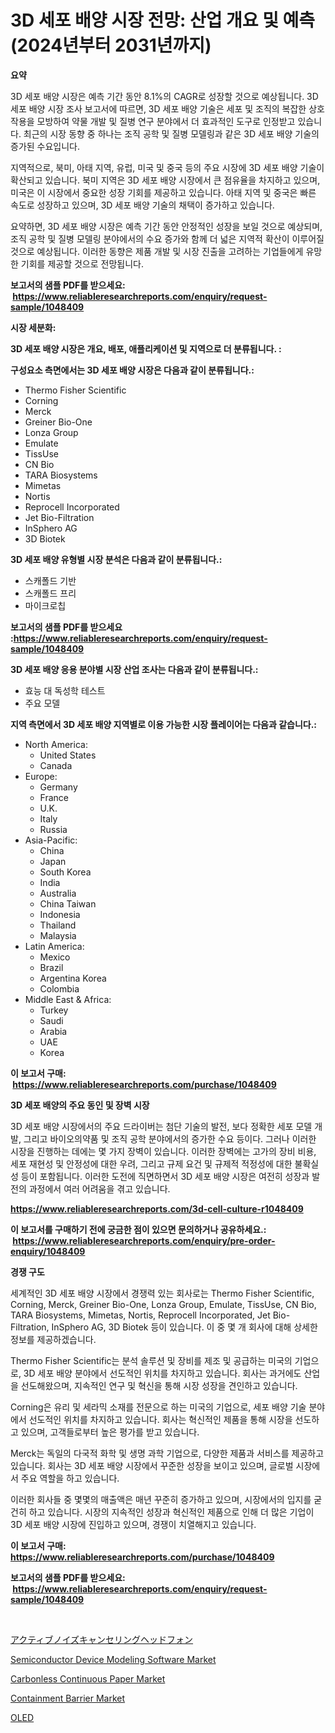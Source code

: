 <p><h1>3D 세포 배양 시장 전망: 산업 개요 및 예측 (2024년부터 2031년까지)</h1></p><p><strong>요약</strong></p>
<p><p>3D 세포 배양 시장은 예측 기간 동안 8.1%의 CAGR로 성장할 것으로 예상됩니다. 3D 세포 배양 시장 조사 보고서에 따르면, 3D 세포 배양 기술은 세포 및 조직의 복잡한 상호 작용을 모방하여 약물 개발 및 질병 연구 분야에서 더 효과적인 도구로 인정받고 있습니다. 최근의 시장 동향 중 하나는 조직 공학 및 질병 모델링과 같은 3D 세포 배양 기술의 증가된 수요입니다.</p><p>지역적으로, 북미, 아태 지역, 유럽, 미국 및 중국 등의 주요 시장에 3D 세포 배양 기술이 확산되고 있습니다. 북미 지역은 3D 세포 배양 시장에서 큰 점유율을 차지하고 있으며, 미국은 이 시장에서 중요한 성장 기회를 제공하고 있습니다. 아태 지역 및 중국은 빠른 속도로 성장하고 있으며, 3D 세포 배양 기술의 채택이 증가하고 있습니다.</p><p>요약하면, 3D 세포 배양 시장은 예측 기간 동안 안정적인 성장을 보일 것으로 예상되며, 조직 공학 및 질병 모델링 분야에서의 수요 증가와 함께 더 넓은 지역적 확산이 이루어질 것으로 예상됩니다. 이러한 동향은 제품 개발 및 시장 진출을 고려하는 기업들에게 유망한 기회를 제공할 것으로 전망됩니다.</p></p>
<p><strong>보고서의 샘플 PDF를 받으세요: &nbsp;<a href="https://www.reliableresearchreports.com/enquiry/request-sample/1048409">https://www.reliableresearchreports.com/enquiry/request-sample/1048409</a></strong></p>
<p><strong>시장 세분화:</strong></p>
<p><strong> 3D 세포 배양 시장은 개요, 배포, 애플리케이션 및 지역으로 더 분류됩니다. :</strong></p>
<p><strong>구성요소 측면에서는 3D 세포 배양 시장은 다음과 같이 분류됩니다.:</strong></p>
<p><ul><li>Thermo Fisher Scientific</li><li>Corning</li><li>Merck</li><li>Greiner Bio-One</li><li>Lonza Group</li><li>Emulate</li><li>TissUse</li><li>CN Bio</li><li>TARA Biosystems</li><li>Mimetas</li><li>Nortis</li><li>Reprocell Incorporated</li><li>Jet Bio-Filtration</li><li>InSphero AG</li><li>3D Biotek</li></ul></p>
<p><strong> 3D 세포 배양 유형별 시장 분석은 다음과 같이 분류됩니다.:</strong></p>
<p><ul><li>스캐폴드 기반</li><li>스캐폴드 프리</li><li>마이크로칩</li></ul></p>
<p><strong>보고서의 샘플 PDF를 받으세요 :<a href="https://www.reliableresearchreports.com/enquiry/request-sample/1048409">https://www.reliableresearchreports.com/enquiry/request-sample/1048409</a></strong></p>
<p><strong> 3D 세포 배양 응용 분야별 시장 산업 조사는 다음과 같이 분류됩니다.:</strong></p>
<p><ul><li>효능 대 독성학 테스트</li><li>주요 모델</li></ul></p>
<p><strong>지역 측면에서 3D 세포 배양 지역별로 이용 가능한 시장 플레이어는 다음과 같습니다.:</strong></p>
<p><ul>
    <li>
        North America:
        <ul>
            <li>United States</li>
            <li>Canada</li>
        </ul>
    </li>
    <li>
        Europe:
        <ul>
            <li>Germany</li>
            <li>France</li>
            <li>U.K.</li>
            <li>Italy</li>
            <li>Russia</li>
        </ul>
    </li>
    <li>
        Asia-Pacific:
        <ul>
            <li>China</li>
            <li>Japan</li>
            <li>South Korea</li>
            <li>India</li>
            <li>Australia</li>
            <li>China Taiwan</li>
            <li>Indonesia</li>
            <li>Thailand</li>
            <li>Malaysia</li>
        </ul>
    </li>
    <li>
        Latin America:
        <ul>
            <li>Mexico</li>
            <li>Brazil</li>
            <li>Argentina Korea</li>
            <li>Colombia</li>
        </ul>
    </li>
    <li>
        Middle East & Africa:
        <ul>
            <li>Turkey</li>
            <li>Saudi</li>
            <li>Arabia</li>
            <li>UAE</li>
            <li>Korea</li>
        </ul>
    </li>
    </ul></p>
<p><strong>이 보고서 구매: &nbsp;<a href="https://www.reliableresearchreports.com/purchase/1048409">https://www.reliableresearchreports.com/purchase/1048409</a></strong></p>
<p><strong>3D 세포 배양의 주요 동인 및 장벽 시장</strong></p>
<p><p>3D 세포 배양 시장에서의 주요 드라이버는 첨단 기술의 발전, 보다 정확한 세포 모델 개발, 그리고 바이오의약품 및 조직 공학 분야에서의 증가한 수요 등이다. 그러나 이러한 시장을 진행하는 데에는 몇 가지 장벽이 있습니다. 이러한 장벽에는 고가의 장비 비용, 세포 재현성 및 안정성에 대한 우려, 그리고 규제 요건 및 규제적 적정성에 대한 불확실성 등이 포함됩니다. 이러한 도전에 직면하면서 3D 세포 배양 시장은 여전히 성장과 발전의 과정에서 여러 어려움을 겪고 있습니다.</p></p>
<p><strong><a href="https://www.reliableresearchreports.com/3d-cell-culture-r1048409">https://www.reliableresearchreports.com/3d-cell-culture-r1048409</a></strong></p>
<p><strong>이 보고서를 구매하기 전에 궁금한 점이 있으면 문의하거나 공유하세요.: &nbsp;<a href="https://www.reliableresearchreports.com/enquiry/pre-order-enquiry/1048409">https://www.reliableresearchreports.com/enquiry/pre-order-enquiry/1048409</a></strong></p>
<p><strong>경쟁 구도</strong></p>
<p><p>세계적인 3D 세포 배양 시장에서 경쟁력 있는 회사로는 Thermo Fisher Scientific, Corning, Merck, Greiner Bio-One, Lonza Group, Emulate, TissUse, CN Bio, TARA Biosystems, Mimetas, Nortis, Reprocell Incorporated, Jet Bio-Filtration, InSphero AG, 3D Biotek 등이 있습니다. 이 중 몇 개 회사에 대해 상세한 정보를 제공하겠습니다.</p><p>Thermo Fisher Scientific는 분석 솔루션 및 장비를 제조 및 공급하는 미국의 기업으로, 3D 세포 배양 분야에서 선도적인 위치를 차지하고 있습니다. 회사는 과거에도 산업을 선도해왔으며, 지속적인 연구 및 혁신을 통해 시장 성장을 견인하고 있습니다.</p><p>Corning은 유리 및 세라믹 소재를 전문으로 하는 미국의 기업으로, 세포 배양 기술 분야에서 선도적인 위치를 차지하고 있습니다. 회사는 혁신적인 제품을 통해 시장을 선도하고 있으며, 고객들로부터 높은 평가를 받고 있습니다.</p><p>Merck는 독일의 다국적 화학 및 생명 과학 기업으로, 다양한 제품과 서비스를 제공하고 있습니다. 회사는 3D 세포 배양 시장에서 꾸준한 성장을 보이고 있으며, 글로벌 시장에서 주요 역할을 하고 있습니다.</p><p>이러한 회사들 중 몇몇의 매출액은 매년 꾸준히 증가하고 있으며, 시장에서의 입지를 굳건히 하고 있습니다. 시장의 지속적인 성장과 혁신적인 제품으로 인해 더 많은 기업이 3D 세포 배양 시장에 진입하고 있으며, 경쟁이 치열해지고 있습니다.</p></p>
<p><strong>이 보고서 구매: &nbsp; <a href="https://www.reliableresearchreports.com/purchase/1048409">https://www.reliableresearchreports.com/purchase/1048409</a></strong></p>
<p><strong>보고서의 샘플 PDF를 받으세요: &nbsp;<a href="https://www.reliableresearchreports.com/enquiry/request-sample/1048409">https://www.reliableresearchreports.com/enquiry/request-sample/1048409</a></strong><strong></strong></p>
<p>&nbsp;</p>
<p><p><a href="https://github.com/schmahlson/Market-Research-Report-List-1/blob/main/906132062152.md">アクティブノイズキャンセリングヘッドフォン</a></p><p><a href="https://github.com/luckyshygirl/Market-Research-Report-List-4/blob/main/semiconductor-device-modeling-software-market.md">Semiconductor Device Modeling Software Market</a></p><p><a href="https://issuu.com/reportprime-2/docs/carbonless-continuous-paper-market-size-2030.pptx">Carbonless Continuous Paper Market</a></p><p><a href="https://www.linkedin.com/pulse/containment-barrier-market-size-examines-its-scope-primary-focus-1o1ce">Containment Barrier Market</a></p><p><a href="https://medium.com/@reyeshowell655/oled%E5%B8%82%E5%A0%B4%E3%83%AC%E3%83%9D%E3%83%BC%E3%83%88%E3%81%AF-%E3%81%93%E3%81%AE%E5%B8%82%E5%A0%B4%E3%81%AE%E6%9C%80%E6%96%B0%E3%83%88%E3%83%AC%E3%83%B3%E3%83%89%E3%81%A8%E6%88%90%E9%95%B7%E6%A9%9F%E4%BC%9A%E3%82%92%E6%98%8E%E3%82%89%E3%81%8B%E3%81%AB%E3%81%97%E3%81%A6%E3%81%84%E3%81%BE%E3%81%99-72fdaf425737">OLED</a></p></p>